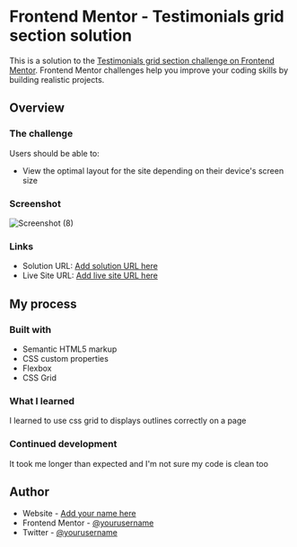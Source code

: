 # Frontend Mentor - Testimonials grid section solution

This is a solution to the [Testimonials grid section challenge on Frontend Mentor](https://www.frontendmentor.io/challenges/testimonials-grid-section-Nnw6J7Un7). Frontend Mentor challenges help you improve your coding skills by building realistic projects.

## Overview

### The challenge

Users should be able to:

- View the optimal layout for the site depending on their device's screen size

### Screenshot

![Screenshot (8)](https://user-images.githubusercontent.com/105224244/195496422-230f972b-4f8e-4fcd-a999-c07488246a2e.png)

### Links

- Solution URL: [Add solution URL here](https://your-solution-url.com)
- Live Site URL: [Add live site URL here](https://shabzy1507.github.io/css-challenge-testimonials-grid-section/)

## My process

### Built with

- Semantic HTML5 markup
- CSS custom properties
- Flexbox
- CSS Grid

### What I learned

I learned to use css grid to displays outlines correctly on a page


### Continued development

It took me longer than expected and I'm not sure my code is clean too


## Author

- Website - [Add your name here](https://www.your-site.com)
- Frontend Mentor - [@yourusername](https://www.frontendmentor.io/profile/yourusername)
- Twitter - [@yourusername](https://www.twitter.com/yourusername)


